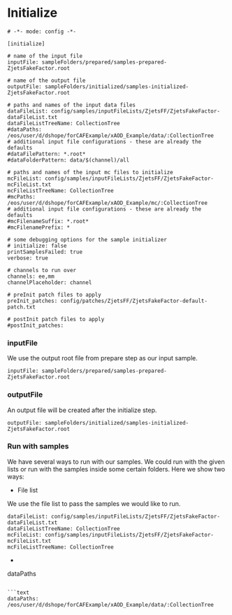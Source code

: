 # Initialize

```text
# -*- mode: config -*-

[initialize]

# name of the input file
inputFile: sampleFolders/prepared/samples-prepared-ZjetsFakeFactor.root

# name of the output file
outputFile: sampleFolders/initialized/samples-initialized-ZjetsFakeFactor.root

# paths and names of the input data files
dataFileList: config/samples/inputFileLists/ZjetsFF/ZjetsFakeFactor-dataFileList.txt
dataFileListTreeName: CollectionTree
#dataPaths: /eos/user/d/dshope/forCAFExample/xAOD_Example/data/:CollectionTree
# additional input file configurations - these are already the defaults
#dataFilePattern: *.root*
#dataFolderPattern: data/$(channel)/all

# paths and names of the input mc files to initialize
mcFileList: config/samples/inputFileLists/ZjetsFF/ZjetsFakeFactor-mcFileList.txt
mcFileListTreeName: CollectionTree
#mcPaths: /eos/user/d/dshope/forCAFExample/xAOD_Example/mc/:CollectionTree
# additional input file configurations - these are already the defaults
#mcFilenameSuffix: *.root*
#mcFilenamePrefix: *

# some debugging options for the sample initializer
# initialize: false
printSamplesFailed: true
verbose: true

# channels to run over
channels: ee,mm
channelPlaceholder: channel

# preInit patch files to apply
preInit_patches: config/patches/ZjetsFF/ZjetsFakeFactor-default-patch.txt

# postInit patch files to apply
#postInit_patches: 

```

### inputFile

We use the output root file from prepare step as our input sample.

```text
inputFile: sampleFolders/prepared/samples-prepared-ZjetsFakeFactor.root
```

### outputFile

An output file will be created after the initialize step. 

```text
outputFile: sampleFolders/initialized/samples-initialized-ZjetsFakeFactor.root
```

### Run with samples

We have several ways to run with our samples. We could run with the given lists or run with the samples inside some certain folders. Here we show two ways:

* File list 

We use the file list to pass the samples we would like to run.

```
dataFileList: config/samples/inputFileLists/ZjetsFF/ZjetsFakeFactor-dataFileList.txt
dataFileListTreeName: CollectionTree
mcFileList: config/samples/inputFileLists/ZjetsFF/ZjetsFakeFactor-mcFileList.txt
mcFileListTreeName: CollectionTree
```

*   ```text
  dataPaths
  ```

```text
dataPaths: /eos/user/d/dshope/forCAFExample/xAOD_Example/data/:CollectionTree
```

